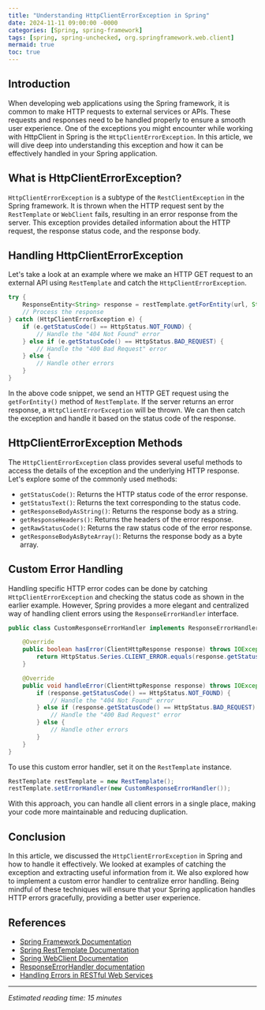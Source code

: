 ```yaml
---
title: "Understanding HttpClientErrorException in Spring"
date: 2024-11-11 09:00:00 -0000
categories: [Spring, spring-framework]
tags: [spring, spring-unchecked, org.springframework.web.client]
mermaid: true
toc: true
---
```



## Introduction

When developing web applications using the Spring framework, it is common to make HTTP requests to external services or APIs. These requests and responses need to be handled properly to ensure a smooth user experience. One of the exceptions you might encounter while working with HttpClient in Spring is the `HttpClientErrorException`. In this article, we will dive deep into understanding this exception and how it can be effectively handled in your Spring application.

## What is HttpClientErrorException?

`HttpClientErrorException` is a subtype of the `RestClientException` in the Spring framework. It is thrown when the HTTP request sent by the `RestTemplate` or `WebClient` fails, resulting in an error response from the server. This exception provides detailed information about the HTTP request, the response status code, and the response body.

## Handling HttpClientErrorException 

Let's take a look at an example where we make an HTTP GET request to an external API using `RestTemplate` and catch the `HttpClientErrorException`.

```java
try {
    ResponseEntity<String> response = restTemplate.getForEntity(url, String.class);
    // Process the response
} catch (HttpClientErrorException e) {
    if (e.getStatusCode() == HttpStatus.NOT_FOUND) {
        // Handle the "404 Not Found" error
    } else if (e.getStatusCode() == HttpStatus.BAD_REQUEST) {
        // Handle the "400 Bad Request" error
    } else {
        // Handle other errors
    }
}
```

In the above code snippet, we send an HTTP GET request using the `getForEntity()` method of `RestTemplate`. If the server returns an error response, a `HttpClientErrorException` will be thrown. We can then catch the exception and handle it based on the status code of the response.

## HttpClientErrorException Methods

The `HttpClientErrorException` class provides several useful methods to access the details of the exception and the underlying HTTP response. Let's explore some of the commonly used methods:

- `getStatusCode()`: Returns the HTTP status code of the error response.
- `getStatusText()`: Returns the text corresponding to the status code.
- `getResponseBodyAsString()`: Returns the response body as a string.
- `getResponseHeaders()`: Returns the headers of the error response.
- `getRawStatusCode()`: Returns the raw status code of the error response.
- `getResponseBodyAsByteArray()`: Returns the response body as a byte array.

## Custom Error Handling

Handling specific HTTP error codes can be done by catching `HttpClientErrorException` and checking the status code as shown in the earlier example. However, Spring provides a more elegant and centralized way of handling client errors using the `ResponseErrorHandler` interface.

```java
public class CustomResponseErrorHandler implements ResponseErrorHandler {

    @Override
    public boolean hasError(ClientHttpResponse response) throws IOException {
        return HttpStatus.Series.CLIENT_ERROR.equals(response.getStatusCode().series());
    }

    @Override
    public void handleError(ClientHttpResponse response) throws IOException {
        if (response.getStatusCode() == HttpStatus.NOT_FOUND) {
            // Handle the "404 Not Found" error
        } else if (response.getStatusCode() == HttpStatus.BAD_REQUEST) {
            // Handle the "400 Bad Request" error
        } else {
            // Handle other errors
        }
    }
}
```

To use this custom error handler, set it on the `RestTemplate` instance.

```java
RestTemplate restTemplate = new RestTemplate();
restTemplate.setErrorHandler(new CustomResponseErrorHandler());
```

With this approach, you can handle all client errors in a single place, making your code more maintainable and reducing duplication.

## Conclusion

In this article, we discussed the `HttpClientErrorException` in Spring and how to handle it effectively. We looked at examples of catching the exception and extracting useful information from it. We also explored how to implement a custom error handler to centralize error handling. Being mindful of these techniques will ensure that your Spring application handles HTTP errors gracefully, providing a better user experience.

## References

- [Spring Framework Documentation](https://docs.spring.io/spring-framework/docs/current/javadoc-api/org/springframework/web/client/HttpClientErrorException.html)
- [Spring RestTemplate Documentation](https://docs.spring.io/spring-framework/docs/current/javadoc-api/org/springframework/web/client/RestTemplate.html)
- [Spring WebClient Documentation](https://docs.spring.io/spring-framework/docs/current/javadoc-api/org/springframework/web/reactive/function/client/WebClient.html)
- [ResponseErrorHandler documentation](https://docs.spring.io/spring-framework/docs/current/javadoc-api/org/springframework/http/client/ResponseErrorHandler.html)
- [Handling Errors in RESTful Web Services](https://restfulapi.net/http-status-codes/#4xx-client-errors)

---

*Estimated reading time: 15 minutes*